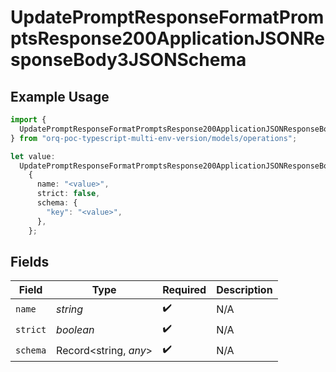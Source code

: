 # UpdatePromptResponseFormatPromptsResponse200ApplicationJSONResponseBody3JSONSchema

## Example Usage

```typescript
import {
  UpdatePromptResponseFormatPromptsResponse200ApplicationJSONResponseBody3JSONSchema,
} from "orq-poc-typescript-multi-env-version/models/operations";

let value:
  UpdatePromptResponseFormatPromptsResponse200ApplicationJSONResponseBody3JSONSchema =
    {
      name: "<value>",
      strict: false,
      schema: {
        "key": "<value>",
      },
    };
```

## Fields

| Field                 | Type                  | Required              | Description           |
| --------------------- | --------------------- | --------------------- | --------------------- |
| `name`                | *string*              | :heavy_check_mark:    | N/A                   |
| `strict`              | *boolean*             | :heavy_check_mark:    | N/A                   |
| `schema`              | Record<string, *any*> | :heavy_check_mark:    | N/A                   |